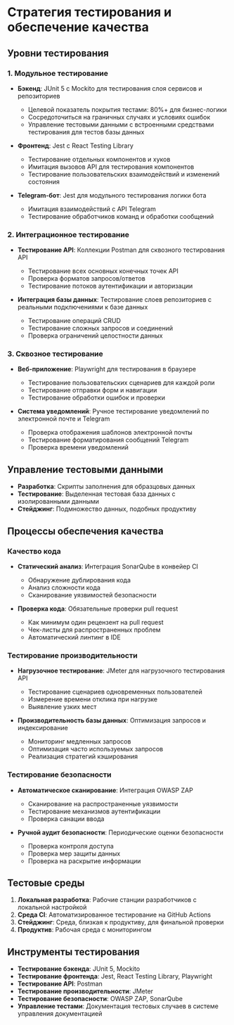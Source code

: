 # Стратегия тестирования и обеспечение качества

## Уровни тестирования

### 1. Модульное тестирование
- **Бэкенд**: JUnit 5 с Mockito для тестирования слоя сервисов и репозиториев
  - Целевой показатель покрытия тестами: 80%+ для бизнес-логики
  - Сосредоточиться на граничных случаях и условиях ошибок
  - Управление тестовыми данными с встроенными средствами тестирования для тестов базы данных

- **Фронтенд**: Jest с React Testing Library
  - Тестирование отдельных компонентов и хуков
  - Имитация вызовов API для тестирования компонентов
  - Тестирование пользовательских взаимодействий и изменений состояния

- **Telegram-бот**: Jest для модульного тестирования логики бота
  - Имитация взаимодействий с API Telegram
  - Тестирование обработчиков команд и обработки сообщений

### 2. Интеграционное тестирование
- **Тестирование API**: Коллекции Postman для сквозного тестирования API
  - Тестирование всех основных конечных точек API
  - Проверка форматов запросов/ответов
  - Тестирование потоков аутентификации и авторизации

- **Интеграция базы данных**: Тестирование слоев репозиториев с реальными подключениями к базе данных
  - Тестирование операций CRUD
  - Тестирование сложных запросов и соединений
  - Проверка ограничений целостности данных

### 3. Сквозное тестирование
- **Веб-приложение**: Playwright для тестирования в браузере
  - Тестирование пользовательских сценариев для каждой роли
  - Тестирование отправки форм и навигации
  - Тестирование обработки ошибок и проверки

- **Система уведомлений**: Ручное тестирование уведомлений по электронной почте и Telegram
  - Проверка отображения шаблонов электронной почты
  - Тестирование форматирования сообщений Telegram
  - Проверка времени уведомлений

## Управление тестовыми данными
- **Разработка**: Скрипты заполнения для образцовых данных
- **Тестирование**: Выделенная тестовая база данных с изолированными данными
- **Стейджинг**: Подмножество данных, подобных продуктиву

## Процессы обеспечения качества

### Качество кода
- **Статический анализ**: Интеграция SonarQube в конвейер CI
  - Обнаружение дублирования кода
  - Анализ сложности кода
  - Сканирование уязвимостей безопасности

- **Проверка кода**: Обязательные проверки pull request
  - Как минимум один рецензент на pull request
  - Чек-листы для распространенных проблем
  - Автоматический линтинг в IDE

### Тестирование производительности
- **Нагрузочное тестирование**: JMeter для нагрузочного тестирования API
  - Тестирование сценариев одновременных пользователей
  - Измерение времени отклика при нагрузке
  - Выявление узких мест

- **Производительность базы данных**: Оптимизация запросов и индексирование
  - Мониторинг медленных запросов
  - Оптимизация часто используемых запросов
  - Реализация стратегий кэширования

### Тестирование безопасности
- **Автоматическое сканирование**: Интеграция OWASP ZAP
  - Сканирование на распространенные уязвимости
  - Тестирование механизмов аутентификации
  - Проверка санации ввода

- **Ручной аудит безопасности**: Периодические оценки безопасности
  - Проверка контроля доступа
  - Проверка мер защиты данных
  - Проверка на раскрытие информации

## Тестовые среды
1. **Локальная разработка**: Рабочие станции разработчиков с локальной настройкой
2. **Среда CI**: Автоматизированное тестирование на GitHub Actions
3. **Стейджинг**: Среда, близкая к продуктиву, для финальной проверки
4. **Продуктив**: Рабочая среда с мониторингом

## Инструменты тестирования
- **Тестирование бэкенда**: JUnit 5, Mockito
- **Тестирование фронтенда**: Jest, React Testing Library, Playwright
- **Тестирование API**: Postman
- **Тестирование производительности**: JMeter
- **Тестирование безопасности**: OWASP ZAP, SonarQube
- **Управление тестами**: Документация тестовых случаев в системе управления документацией